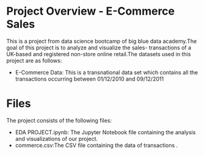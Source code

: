 # Project Overview - E-Commerce Sales
This is a project from data science bootcamp of big blue data academy.The goal of this project is to analyze and visualize the sales- transactions of a UK-based and registered non-store online retail.The datasets used in this project are as follows:
- E-Commerce Data: This is a transnational data set which contains all the transactions occurring between 01/12/2010 and 09/12/2011

# Files
The project consists of the following files:
- EDA PROJECT.ipynb: The Jupyter Notebook file containing the  analysis and visualizations of our project.
- commerce.csv:The CSV file containing the data of transactions .

